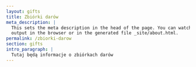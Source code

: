 ```yaml
---
layout: gifts
title: Zbiórki darów
meta_description: |
  This sets the meta description in the head of the page. You can watch the
  output in the browser or in the generated file _site/about.html.
permalink: /zbiorki-darow
section: gifts
intro_paragraph: |
  Tutaj będą informacje o zbiórkach darów
---
```

